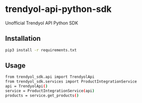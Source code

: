 # trendyol-api-python-sdk
Unofficial Trendyol API Python SDK

## Installation

```sh
pip3 install -r requirements.txt
```

## Usage
```sh
from trendyol_sdk.api import TrendyolApi
from trendyol_sdk.services import ProductIntegrationService
api = TrendyolApi()
service = ProductIntegrationService(api)
products = service.get_products()
